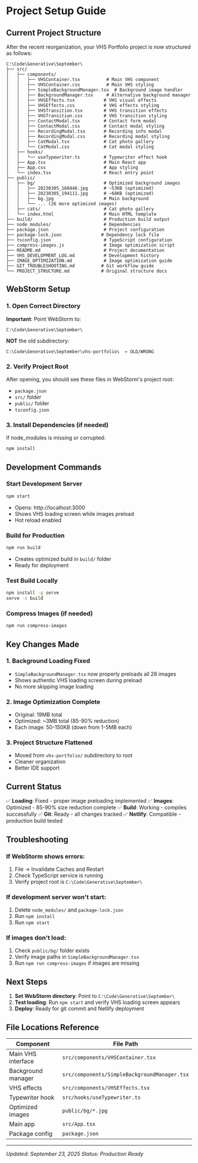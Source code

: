# Project Setup Guide

## Current Project Structure

After the recent reorganization, your VHS Portfolio project is now structured as follows:

```
C:\Code\Generative\September\
├── src/
│   ├── components/
│   │   ├── VHSContainer.tsx          # Main VHS component
│   │   ├── VHSContainer.css          # Main VHS styling
│   │   ├── SimpleBackgroundManager.tsx  # Background image handler
│   │   ├── BackgroundManager.tsx     # Alternative background manager
│   │   ├── VHSEffects.tsx           # VHS visual effects
│   │   ├── VHSEffects.css           # VHS effects styling
│   │   ├── VHSTransition.tsx        # VHS transition effects
│   │   ├── VHSTransition.css        # VHS transition styling
│   │   ├── ContactModal.tsx         # Contact form modal
│   │   ├── ContactModal.css         # Contact modal styling
│   │   ├── RecordingModal.tsx       # Recording info modal
│   │   ├── RecordingModal.css       # Recording modal styling
│   │   ├── CatModal.tsx             # Cat photo gallery
│   │   └── CatModal.css             # Cat modal styling
│   ├── hooks/
│   │   └── useTypewriter.ts         # Typewriter effect hook
│   ├── App.tsx                      # Main React app
│   ├── App.css                      # App styling
│   └── index.tsx                    # React entry point
├── public/
│   ├── bg/                          # Optimized background images
│   │   ├── 20230305_160446.jpg      # ~53KB (optimized)
│   │   ├── 20230305_194111.jpg      # ~68KB (optimized)
│   │   ├── bg.jpg                   # Main background
│   │   └── ... (26 more optimized images)
│   ├── cats/                        # Cat photo gallery
│   └── index.html                   # Main HTML template
├── build/                           # Production build output
├── node_modules/                    # Dependencies
├── package.json                     # Project configuration
├── package-lock.json               # Dependency lock file
├── tsconfig.json                    # TypeScript configuration
├── compress-images.js               # Image optimization script
├── README.md                        # Project documentation
├── VHS_DEVELOPMENT_LOG.md           # Development history
├── IMAGE_OPTIMIZATION.md            # Image optimization guide
├── GIT_TROUBLESHOOTING.md          # Git workflow guide
└── PROJECT_STRUCTURE.md            # Original structure docs
```

## WebStorm Setup

### 1. Open Correct Directory
**Important**: Point WebStorm to:
```
C:\Code\Generative\September\
```

**NOT** the old subdirectory:
```
C:\Code\Generative\September\vhs-portfolio\  ← OLD/WRONG
```

### 2. Verify Project Root
After opening, you should see these files in WebStorm's project root:
- `package.json`
- `src/` folder
- `public/` folder
- `tsconfig.json`

### 3. Install Dependencies (if needed)
If node_modules is missing or corrupted:
```bash
npm install
```

## Development Commands

### Start Development Server
```bash
npm start
```
- Opens: http://localhost:3000
- Shows VHS loading screen while images preload
- Hot reload enabled

### Build for Production
```bash
npm run build
```
- Creates optimized build in `build/` folder
- Ready for deployment

### Test Build Locally
```bash
npm install -g serve
serve -s build
```

### Compress Images (if needed)
```bash
npm run compress-images
```

## Key Changes Made

### 1. Background Loading Fixed
- `SimpleBackgroundManager.tsx` now properly preloads all 28 images
- Shows authentic VHS loading screen during preload
- No more skipping image loading

### 2. Image Optimization Complete
- Original: 19MB total
- Optimized: ~3MB total (85-90% reduction)
- Each image: 50-150KB (down from 1-5MB each)

### 3. Project Structure Flattened
- Moved from `vhs-portfolio/` subdirectory to root
- Cleaner organization
- Better IDE support

## Current Status

✅ **Loading**: Fixed - proper image preloading implemented
✅ **Images**: Optimized - 85-90% size reduction complete
✅ **Build**: Working - compiles successfully
✅ **Git**: Ready - all changes tracked
✅ **Netlify**: Compatible - production build tested

## Troubleshooting

### If WebStorm shows errors:
1. File → Invalidate Caches and Restart
2. Check TypeScript service is running
3. Verify project root is `C:\Code\Generative\September\`

### If development server won't start:
1. Delete `node_modules/` and `package-lock.json`
2. Run `npm install`
3. Run `npm start`

### If images don't load:
1. Check `public/bg/` folder exists
2. Verify image paths in `SimpleBackgroundManager.tsx`
3. Run `npm run compress-images` if images are missing

## Next Steps

1. **Set WebStorm directory**: Point to `C:\Code\Generative\September\`
2. **Test loading**: Run `npm start` and verify VHS loading screen appears
3. **Deploy**: Ready for git commit and Netlify deployment

## File Locations Reference

| Component | File Path |
|-----------|-----------|
| Main VHS interface | `src/components/VHSContainer.tsx` |
| Background manager | `src/components/SimpleBackgroundManager.tsx` |
| VHS effects | `src/components/VHSEffects.tsx` |
| Typewriter hook | `src/hooks/useTypewriter.ts` |
| Optimized images | `public/bg/*.jpg` |
| Main app | `src/App.tsx` |
| Package config | `package.json` |

---
*Updated: September 23, 2025*
*Status: Production Ready*